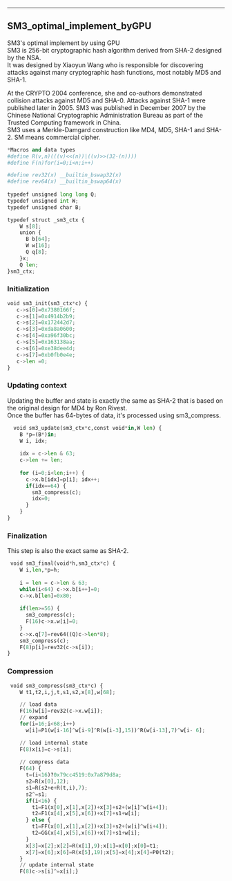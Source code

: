 ---
## SM3_optimal_implement_byGPU  
SM3's optimal implement by using GPU  
SM3 is 256-bit cryptographic hash algorithm derived from SHA-2 designed by the NSA.   
It was designed by Xiaoyun Wang who is responsible for discovering attacks against many cryptographic hash functions, most notably MD5 and SHA-1. 

At the CRYPTO 2004 conference, she and co-authors demonstrated collision attacks against MD5 and SHA-0. Attacks against SHA-1 were published later in 2005. 
SM3 was published in December 2007 by the Chinese National Cryptographic Administration Bureau as part of the Trusted Computing framework in China.  
SM3 uses a Merkle-Damgard construction like MD4, MD5, SHA-1 and SHA-2. SM means commercial cipher. 

```python
*Macros and data types  
#define R(v,n)(((v)<<(n))|((v)>>(32-(n))))  
#define F(n)for(i=0;i<n;i++)  

#define rev32(x) __builtin_bswap32(x)  
#define rev64(x) __builtin_bswap64(x)  
  
typedef unsigned long long Q;  
typedef unsigned int W;  
typedef unsigned char B;  

typedef struct _sm3_ctx {  
    W s[8];  
    union {  
      B b[64];  
      W w[16];  
      Q q[8];  
    }x;  
    Q len;  
}sm3_ctx;  
```

 ### Initialization    
 ```python
 void sm3_init(sm3_ctx*c) {    
    c->s[0]=0x7380166f;  
    c->s[1]=0x4914b2b9;  
    c->s[2]=0x172442d7;  
    c->s[3]=0xda8a0600;  
    c->s[4]=0xa96f30bc;  
    c->s[5]=0x163138aa;  
    c->s[6]=0xe38dee4d;  
    c->s[7]=0xb0fb0e4e;  
    c->len =0;  
}  
```
### Updating context    
 Updating the buffer and state is exactly the same as SHA-2 that is based on the original design for MD4 by Ron Rivest.   
 Once the buffer has 64-bytes of data, it's processed using sm3_compress.  
```python
  void sm3_update(sm3_ctx*c,const void*in,W len) {  
    B *p=(B*)in;  
    W i, idx;  
    
    idx = c->len & 63;  
    c->len += len;  
    
    for (i=0;i<len;i++) {  
      c->x.b[idx]=p[i]; idx++;  
      if(idx==64) {  
        sm3_compress(c);  
        idx=0;  
      }  
    }  
}  
```
### Finalization  
 This step is also the exact same as SHA-2.
```python
 void sm3_final(void*h,sm3_ctx*c) {
    W i,len,*p=h;
    
    i = len = c->len & 63;
    while(i<64) c->x.b[i++]=0;
    c->x.b[len]=0x80;
    
    if(len>=56) {
      sm3_compress(c);
      F(16)c->x.w[i]=0;
    }
    c->x.q[7]=rev64((Q)c->len*8);
    sm3_compress(c);
    F(8)p[i]=rev32(c->s[i]);
}
```
### Compression  
```python
 void sm3_compress(sm3_ctx*c) {
    W t1,t2,i,j,t,s1,s2,x[8],w[68];

    // load data
    F(16)w[i]=rev32(c->x.w[i]);
    // expand
    for(i=16;i<68;i++)
      w[i]=P1(w[i-16]^w[i-9]^R(w[i-3],15))^R(w[i-13],7)^w[i- 6];

    // load internal state
    F(8)x[i]=c->s[i];
    
    // compress data
    F(64) {
      t=(i<16)?0x79cc4519:0x7a879d8a;
      s2=R(x[0],12);      
      s1=R(s2+e+R(t,i),7);
      s2^=s1;
      if(i<16) {
        t1=F1(x[0],x[1],x[2])+x[3]+s2+(w[i]^w[i+4]);  
        t2=F1(x[4],x[5],x[6])+x[7]+s1+w[i];
      } else {
        t1=FF(x[0],x[1],x[2])+x[3]+s2+(w[i]^w[i+4]);
        t2=GG(x[4],x[5],x[6])+x[7]+s1+w[i];      
      }
      x[3]=x[2];x[2]=R(x[1],9);x[1]=x[0];x[0]=t1;
      x[7]=x[6];x[6]=R(x[5],19);x[5]=x[4];x[4]=P0(t2);     
    }
    // update internal state
    F(8)c->s[i]^=x[i];}
```
